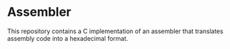 # Assembler

This repository contains a C implementation of an assembler that translates assembly code into a hexadecimal format.
